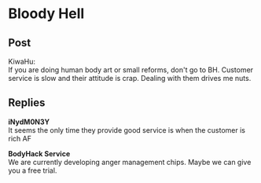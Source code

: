 # Bloody Hell
## Post
KiwaHu:<br>
If you are doing human body art or small reforms, don't go to BH. Customer service is slow and their attitude is crap. Dealing with them drives me nuts.
## Replies
**iNydM0N3Y**<br>
It seems the only time they provide good service is when the customer is rich AF

**BodyHack Service**<br>
We are currently developing anger management chips. Maybe we can give you a free trial.

